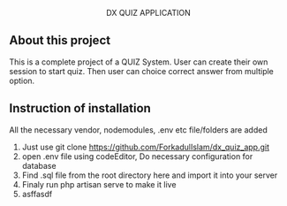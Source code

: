 <p align="center"> DX QUIZ APPLICATION</p>


## About this project

This is a complete project of a QUIZ System. User can create their own session to start quiz. Then user can choice correct answer from multiple option.

## Instruction of installation
All the necessary vendor, nodemodules, .env etc file/folders are added 
1)  Just use git clone https://github.com/ForkadulIslam/dx_quiz_app.git
2) open .env file using codeEditor, Do necessary configuration for database
3) Find .sql file from the root directory here and import it into your server
4) Finaly run php artisan serve to make it live
5) asffasdf
